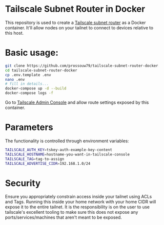 # Tailscale Subnet Router in Docker #

This repository is used to create a [Tailscale subnet router](https://tailscale.com/kb/1019/subnets/) as a Docker container. It'll allow nodes on your tailnet to connect to devices relative to this host. 

# Basic usage: #
```bash
git clone https://github.com/prossouw79/tailscale-subnet-router-docker.git
cd tailscale-subnet-router-docker
cp .env.template .env
nano .env
# fill in details...
docker-compose up -d --build
docker-compose logs -f
```

Go to  [Tailscale Admin Console](https://login.tailscale.com/admin/machines) and allow route settings exposed by this container.

# Parameters #
The functionality is controlled through environment variables:
```bash
TAILSCALE_AUTH_KEY=tskey-auth-example-key-content
TAILSCALE_HOSTNAME=hostname-you-want-in-tailscale-console
TAILSCALE_TAG=tag-to-assign
TAILSCALE_ADVERTISE_CIDR=192.168.1.0/24
```

# Security #
Ensure you appropriately constrain access inside your tailnet using ACLs and Tags. Running this inside your home network with your home CIDR will expose it to the entire tailnet. It is the responsibility is on the user to use tailscale's excellent tooling to make sure this does not expose any ports/services/machines that aren't meant to be exposed.